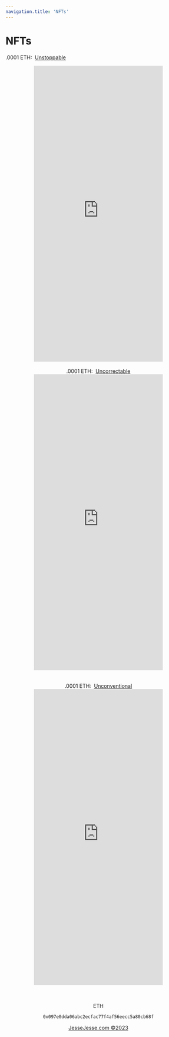 ```yaml
---
navigation.title: 'NFTs'
---
```


# <h1>NFTs</h1>
.0001 ETH:&nbsp;&nbsp;<a href="https://rarible.com/token/0xc9154424b823b10579895ccbe442d41b9abd96ed:4293533968084887940418635492547144507113596156710918506364799290880552861698">Unstoppable</a></h3>
<center>
<iframe src="https://rarible.com/token/0xc9154424b823b10579895ccbe442d41b9abd96ed:4293533968084887940418635492547144507113596156710918506364799290880552861698" style="border:0px #ffffff none;" name="myiFrame" scrolling="yes" frameborder="1" marginheight="0px" marginwidth="0px" height="800px" width="350px" allowfullscreen></iframe><br><br>
.0001 ETH:&nbsp;&nbsp;<a href="https://rarible.com/token/0xc9154424b823b10579895ccbe442d41b9abd96ed:4293533968084887940418635492547144507113596156710918506364799290880552861698">Uncorrectable</a></h3>
<iframe src="https://rarible.com/token/0xc9154424b823b10579895ccbe442d41b9abd96ed:4293533968084887940418635492547144507113596156710918506364799290880552861699" style="border:0px #ffffff none;" name="myiFrame" scrolling="yes" frameborder="1" marginheight="0px" marginwidth="0px" height="800px" width="350px" allowfullscreen></iframe><br><br><br>
.0001 ETH:&nbsp;&nbsp;<a href="https://rarible.com/token/0xc9154424b823b10579895ccbe442d41b9abd96ed:4293533968084887940418635492547144507113596156710918506364799290880552861698">Unconventional</a></h3>
<iframe src="https://rarible.com/token/0xc9154424b823b10579895ccbe442d41b9abd96ed:4293533968084887940418635492547144507113596156710918506364799290880552861697" style="border:0px #ffffff none;" name="myiFrame" scrolling="yes" frameborder="1" marginheight="0px" marginwidth="0px" height="800px" width="350px" allowfullscreen></iframe><br><br>


<br>ETH<br>

```bash
0x097e0dda06abc2ecfac77f4af56eecc5a80cb68f
```
<p><a href="https://jessejesse.comt">JesseJesse.com&nbsp&copy2023</p>
